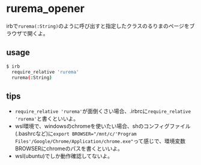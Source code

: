 # rurema_opener
irbで`rurema(:String)`のように呼び出すと指定したクラスのるりまのページをブラウザで開くよ。

## usage
```bash
$ irb
  require_relative 'rurema'
  rurema(:String)
```

## tips
* `require_relative 'rurema'`が面倒くさい場合、.irbrcに`require_relative 'rurema'`と書くといいよ。
* wsl環境で、windowsのchromeを使いたい場合、shのコンフィグファイル(.bashrcなど)に`export BROWSER="/mnt/c/'Program Files'/Google/Chrome/Application/chrome.exe"`って感じで、環境変数BROWSERにchromeのパスを書くといいよ。
* wsl(ubuntu)でしか動作確認してないよ。
